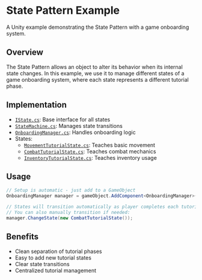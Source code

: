 # State Pattern Example

A Unity example demonstrating the State Pattern with a game onboarding system.

## Overview

The State Pattern allows an object to alter its behavior when its internal state changes. In this example, we use it to manage different states of a game onboarding system, where each state represents a different tutorial phase.

## Implementation

- [`IState.cs`](IState.cs): Base interface for all states
- [`StateMachine.cs`](StateMachine.cs): Manages state transitions
- [`OnboardingManager.cs`](OnboardingManager.cs): Handles onboarding logic
- States:
  - [`MovementTutorialState.cs`](States/MovementTutorialState.cs): Teaches basic movement
  - [`CombatTutorialState.cs`](States/CombatTutorialState.cs): Teaches combat mechanics
  - [`InventoryTutorialState.cs`](States/InventoryTutorialState.cs): Teaches inventory usage

## Usage

```csharp
// Setup is automatic - just add to a GameObject
OnboardingManager manager = gameObject.AddComponent<OnboardingManager>();

// States will transition automatically as player completes each tutorial phase
// You can also manually transition if needed:
manager.ChangeState(new CombatTutorialState());
```

## Benefits

- Clean separation of tutorial phases
- Easy to add new tutorial states
- Clear state transitions
- Centralized tutorial management
``` 